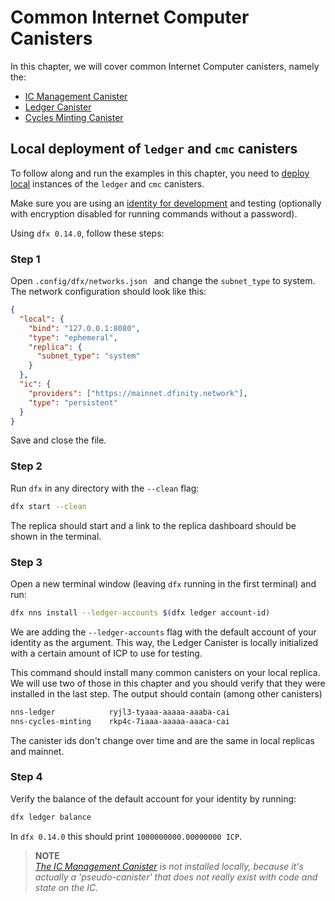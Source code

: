 # Common Internet Computer Canisters

In this chapter, we will cover common Internet Computer canisters, namely the:

- [IC Management Canister](/common-internet-computer-canisters/ic-management-canister.html)
- [Ledger Canister](/common-internet-computer-canisters/icp-ledger-canister.html)
- [Cycles Minting Canister](/common-internet-computer-canisters/cycles-minting-canister.html)

## Local deployment of `ledger` and `cmc` canisters
To follow along and run the examples in this chapter, you need to [deploy local](/project-deployment.html) instances of the `ledger` and `cmc` canisters.

Make sure you are using an [identity for development](/project-deployment/identities-and-pem-files.html) and testing (optionally with encryption disabled for running commands without a password).

Using `dfx 0.14.0`, follow these steps:

### Step 1

Open `.config/dfx/networks.json ` and change the `subnet_type` to system. The network configuration should look like this:

```json
{
  "local": {
    "bind": "127.0.0.1:8080",
    "type": "ephemeral",
    "replica": {
      "subnet_type": "system"
    }
  },
  "ic": {
    "providers": ["https://mainnet.dfinity.network"],
    "type": "persistent"
  }
}
```

Save and close the file.

### Step 2

Run `dfx` in any directory with the `--clean` flag:

```bash
dfx start --clean
```

The replica should start and a link to the replica dashboard should be shown in the terminal.

### Step 3

Open a new terminal window (leaving `dfx` running in the first terminal) and run:

```bash
dfx nns install --ledger-accounts $(dfx ledger account-id)
```

We are adding the `--ledger-accounts` flag with the default account of your identity as the argument. This way, the Ledger Canister is locally initialized with a certain amount of ICP to use for testing. 

This command should install many common canisters on your local replica. We will use two of those in this chapter and you should verify that they were installed in the last step. The output should contain (among other canisters)

```bash
nns-ledger            ryjl3-tyaaa-aaaaa-aaaba-cai
nns-cycles-minting    rkp4c-7iaaa-aaaaa-aaaca-cai
```

The canister ids don't change over time and are the same in local replicas and mainnet.

### Step 4
Verify the balance of the default account for your identity by running:

```bash
dfx ledger balance 
```

In `dfx 0.14.0` this should print `1000000000.00000000 ICP`. 


> **NOTE**  
> *[The IC Management Canister](/common-internet-computer-canisters/ic-management-canister.html) is not installed locally, because it's actually a 'pseudo-canister' that does not really exist with code and state on the IC.*
